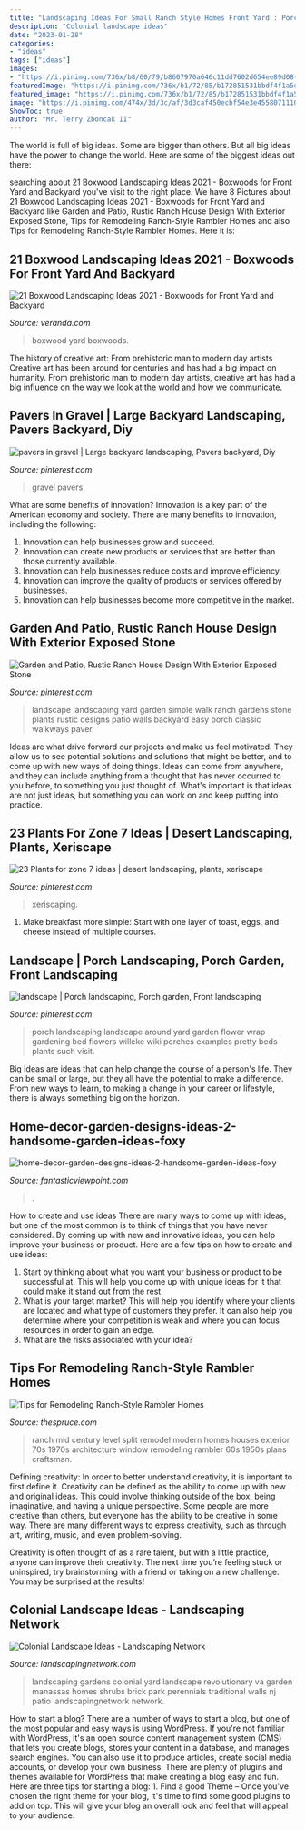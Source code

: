 ```yaml
---
title: "Landscaping Ideas For Small Ranch Style Homes Front Yard : Porch Landscaping Landscape Around Yard Garden Flower Wrap Gardening Bed Flowers Willeke Wiki Porches Examples Pretty Beds Plants Such Visit"
description: "Colonial landscape ideas"
date: "2023-01-28"
categories:
- "ideas"
tags: ["ideas"]
images:
- "https://i.pinimg.com/736x/b8/60/79/b8607970a646c11dd7602d654ee89d08--front-yard-landscaping-landscaping-plants.jpg"
featuredImage: "https://i.pinimg.com/736x/b1/72/85/b172851531bbdf4f1a5dd0d30ce37347.jpg"
featured_image: "https://i.pinimg.com/736x/b1/72/85/b172851531bbdf4f1a5dd0d30ce37347.jpg"
image: "https://i.pinimg.com/474x/3d/3c/af/3d3caf450ecbf54e3e4558071110ec35--california-style-california-garden.jpg"
ShowToc: true
author: "Mr. Terry Zboncak II"
---
```



The world is full of big ideas. Some are bigger than others. But all big ideas have the power to change the world. Here are some of the biggest ideas out there:

	

		
searching about 21 Boxwood Landscaping Ideas 2021 - Boxwoods for Front Yard and Backyard you've visit to the right place. We have 8 Pictures about 21 Boxwood Landscaping Ideas 2021 - Boxwoods for Front Yard and Backyard like Garden and Patio, Rustic Ranch House Design With Exterior Exposed Stone, Tips for Remodeling Ranch-Style Rambler Homes and also Tips for Remodeling Ranch-Style Rambler Homes. Here it is:
		
    
## 21 Boxwood Landscaping Ideas 2021 - Boxwoods For Front Yard And Backyard

<img loading=lazy src="https://hips.hearstapps.com/hmg-prod.s3.amazonaws.com/images/mcalpine-best-gardens-veranda-1559153843.png?crop=1.00xw:0.669xh;0.00160xw,0.301xh&amp;resize=1200:*" onerror="this.onerror=null;this.src='https://tse1.mm.bing.net/th?id=OIP.oNLKXjjRt4m_axeMV5CoWwHaDt&amp;pid=15.1';" alt="21 Boxwood Landscaping Ideas 2021 - Boxwoods for Front Yard and Backyard">

_Source: veranda.com_

>boxwood yard boxwoods. 

	

The history of creative art: From prehistoric man to modern day artists
Creative art has been around for centuries and has had a big impact on humanity. From prehistoric man to modern day artists, creative art has had a big influence on the way we look at the world and how we communicate.

    
## Pavers In Gravel | Large Backyard Landscaping, Pavers Backyard, Diy

<img loading=lazy src="https://i.pinimg.com/736x/b1/72/85/b172851531bbdf4f1a5dd0d30ce37347.jpg" onerror="this.onerror=null;this.src='https://tse3.mm.bing.net/th?id=OIP.Ew-RLZd1FtGf_9rgUOPuuAAAAA&amp;pid=15.1';" alt="pavers in gravel | Large backyard landscaping, Pavers backyard, Diy">

_Source: pinterest.com_

>gravel pavers. 

	

What are some benefits of innovation?
Innovation is a key part of the American economy and society. There are many benefits to innovation, including the following: 
1. Innovation can help businesses grow and succeed. 
2. Innovation can create new products or services that are better than those currently available. 
3. Innovation can help businesses reduce costs and improve efficiency. 
4. Innovation can improve the quality of products or services offered by businesses. 
5. Innovation can help businesses become more competitive in the market.

    
## Garden And Patio, Rustic Ranch House Design With Exterior Exposed Stone

<img loading=lazy src="https://i.pinimg.com/736x/2f/9b/33/2f9b3391b9eedd6a88f6c5dad8aed973.jpg" onerror="this.onerror=null;this.src='https://tse2.mm.bing.net/th?id=OIP.3c_KvPrF0opkuYVnf70xWgHaFj&amp;pid=15.1';" alt="Garden and Patio, Rustic Ranch House Design With Exterior Exposed Stone">

_Source: pinterest.com_

>landscape landscaping yard garden simple walk ranch gardens stone plants rustic designs patio walls backyard easy porch classic walkways paver. 

	

Ideas are what drive forward our projects and make us feel motivated. They allow us to see potential solutions and solutions that might be better, and to come up with new ways of doing things. Ideas can come from anywhere, and they can include anything from a thought that has never occurred to you before, to something you just thought of. What's important is that ideas are not just ideas, but something you can work on and keep putting into practice.

    
## 23 Plants For Zone 7 Ideas | Desert Landscaping, Plants, Xeriscape

<img loading=lazy src="https://i.pinimg.com/474x/3d/3c/af/3d3caf450ecbf54e3e4558071110ec35--california-style-california-garden.jpg" onerror="this.onerror=null;this.src='https://tse2.mm.bing.net/th?id=OIP.2FIiHJfVHo_3ZpJJEW6TbgAAAA&amp;pid=15.1';" alt="23 Plants for zone 7 ideas | desert landscaping, plants, xeriscape">

_Source: pinterest.com_

>xeriscaping. 

	

1. Make breakfast more simple: Start with one layer of toast, eggs, and cheese instead of multiple courses. 

    
## Landscape | Porch Landscaping, Porch Garden, Front Landscaping

<img loading=lazy src="https://i.pinimg.com/736x/b8/60/79/b8607970a646c11dd7602d654ee89d08--front-yard-landscaping-landscaping-plants.jpg" onerror="this.onerror=null;this.src='https://tse2.mm.bing.net/th?id=OIP.KVE3mwovlUWR6Do_SleIgAHaE8&amp;pid=15.1';" alt="landscape | Porch landscaping, Porch garden, Front landscaping">

_Source: pinterest.com_

>porch landscaping landscape around yard garden flower wrap gardening bed flowers willeke wiki porches examples pretty beds plants such visit. 

	

Big Ideas are ideas that can help change the course of a person's life. They can be small or large, but they all have the potential to make a difference. From new ways to learn, to making a change in your career or lifestyle, there is always something big on the horizon.

    
## Home-decor-garden-designs-ideas-2-handsome-garden-ideas-foxy

<img loading=lazy src="https://www.fantasticviewpoint.com/wp-content/uploads/2016/10/home-decor-garden-designs-ideas-2-handsome-garden-ideas-foxy-landscaping-ideas-for-small-front-yard-modern-style-modern-gardens-contemporary-yard-designs.jpg" onerror="this.onerror=null;this.src='https://tse2.mm.bing.net/th?id=OIP.K_MAyzJ5lxIaUHOfZ8vtBAHaEc&amp;pid=15.1';" alt="home-decor-garden-designs-ideas-2-handsome-garden-ideas-foxy">

_Source: fantasticviewpoint.com_

>. 

	

How to create and use ideas
There are many ways to come up with ideas, but one of the most common is to think of things that you have never considered. By coming up with new and innovative ideas, you can help improve your business or product. Here are a few tips on how to create and use ideas: 
1. Start by thinking about what you want your business or product to be successful at. This will help you come up with unique ideas for it that could make it stand out from the rest. 
2. What is your target market? This will help you identify where your clients are located and what type of customers they prefer. It can also help you determine where your competition is weak and where you can focus resources in order to gain an edge. 
3. What are the risks associated with your idea?

    
## Tips For Remodeling Ranch-Style Rambler Homes

<img loading=lazy src="https://www.thespruce.com/thmb/V71Rahzf9K6Cl27MLCWOjdPe7KU=/3570x2793/filters:fill(auto,1)/RanchStyleHouse-563940871-568c65783df78ccc15524432.jpg" onerror="this.onerror=null;this.src='https://tse3.mm.bing.net/th?id=OIP.HEBwqnhBYW3zjT8v7H5AzgHaFy&amp;pid=15.1';" alt="Tips for Remodeling Ranch-Style Rambler Homes">

_Source: thespruce.com_

>ranch mid century level split remodel modern homes houses exterior 70s 1970s architecture window remodeling rambler 60s 1950s plans craftsman. 

	

Defining creativity:
In order to better understand creativity, it is important to first define it. Creativity can be defined as the ability to come up with new and original ideas. This could involve thinking outside of the box, being imaginative, and having a unique perspective.
Some people are more creative than others, but everyone has the ability to be creative in some way. There are many different ways to express creativity, such as through art, writing, music, and even problem-solving.

Creativity is often thought of as a rare talent, but with a little practice, anyone can improve their creativity. The next time you’re feeling stuck or uninspired, try brainstorming with a friend or taking on a new challenge. You may be surprised at the results!

    
## Colonial Landscape Ideas - Landscaping Network

<img loading=lazy src="https://images.landscapingnetwork.com/pictures/images/500x500Max/patio_2/revolutionary-gardens_3554.jpg" onerror="this.onerror=null;this.src='https://tse3.mm.bing.net/th?id=OIP.0ZD0Vws-bIBnzsQKGviKcAHaFj&amp;pid=15.1';" alt="Colonial Landscape Ideas - Landscaping Network">

_Source: landscapingnetwork.com_

>landscaping gardens colonial yard landscape revolutionary va garden manassas homes shrubs brick park perennials traditional walls nj patio landscapingnetwork network. 

	

How to start a blog?
There are a number of ways to start a blog, but one of the most popular and easy ways is using WordPress. If you're not familiar with WordPress, it's an open source content management system (CMS) that lets you create blogs, stores your content in a database, and manages search engines. You can also use it to produce articles, create social media accounts, or develop your own business. There are plenty of plugins and themes available for WordPress that make creating a blog easy and fun. Here are three tips for starting a blog: 1. Find a good Theme – Once you've chosen the right theme for your blog, it's time to find some good plugins to add on top. This will give your blog an overall look and feel that will appeal to your audience. 
